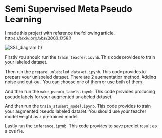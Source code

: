 # Semi Supervised Meta Pseudo Learning

I made this project with reference the following article.
https://arxiv.org/abs/2003.10580

![SSL_diagram (1)](https://user-images.githubusercontent.com/64545114/131904512-f7205389-709a-4f3b-bff2-1706ec613076.png)

Firstly you should run the ```train_teacher.ipynb```. This code provides to train your labeled dataset.

Then run the ```prepare_unlabeled_dataset.ipynb```. This code provides to prepare your unlabeled dataset. There are 2 augmentation method. Adding noise and cut-out. You can choose one of them or use both of them.

And then run the ```make_pseudo_labels.ipynb```. This code provides producing pseudo labels for your augmented unlabeled dataset.

And then run the ```train_student_model.ipynb```. This code provides to train your augmented pseudo labeled dataset. You should use your teacher model weight as a pretrained model.

Lastly run the ```inferance.ipynb```. This code provides to save predict result as a cvs file.
